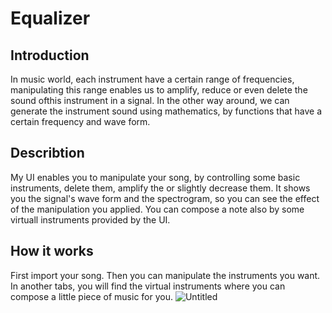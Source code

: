 # Equalizer
## Introduction
In music world, each instrument have a certain range of frequencies, manipulating this range enables us to amplify, reduce or even delete the sound ofthis instrument in a signal.
In the other way around, we can generate the instrument sound using mathematics, by functions that have a certain frequency and wave form.


## Describtion
My UI enables you to manipulate your song, by controlling some basic instruments, delete them, amplify the or slightly decrease them.
It shows you the signal's wave form and the spectrogram, so you can see the effect of the manipulation you applied.
You can compose a note also by some virtuall instruments provided by the UI.


## How it works
First import your song.
Then you can manipulate the instruments you want.
In another tabs, you will find the virtual instruments where you can compose a little piece of music for you.
![Untitled](https://user-images.githubusercontent.com/61351672/168410451-0fab8bc7-86e5-4279-914d-c9ff2412cc58.png)

